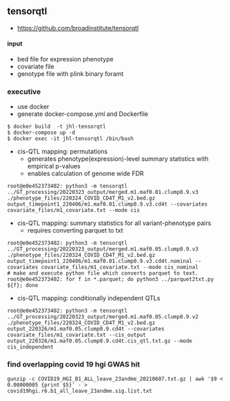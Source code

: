 ## tensorqtl
* https://github.com/broadinstitute/tensorqtl
#### input
* bed file for expression phenotype
* covariate file
* genotype file with plink binary foramt

### executive
* use docker 
* generate docker-compose.yml and Dockerfile
~~~bashscript
$ docker build  -t jhl-tensorqtl
$ docker-compose up -d
$ docker exec -it jhl-tensorqtl /bin/bash
~~~
- cis-QTL mapping: permutations 
  * generates phenotype(expression)-level summary statistics with empirical p-values
  * enables calculation of genome wide FDR
~~~bashscript
root@e0e452373402: python3 -m tensorqtl ../GT_processing/20220323_output/merged.m1.maf0.01.clump0.9.v3 ./phenotype_files/220324_COVID_CD4T_M1_v2.bed.gz output_timepoint1_220406/m1.maf0.01.clump0.9.v3.cd4t --covariates covariate_files/m1_covariate.txt --mode cis
~~~
- cis-QTL mapping: summary statistics for all variant-phenotype pairs
  * requires converting parquet to txt
~~~bashscript
root@e0e452373402: python3 -m tensorqtl ../GT_processing/20220323_output/merged.m1.maf0.05.clump0.9.v3 ./phenotype_files/220324_COVID_CD4T_M1_v2.bed.gz output_timepoint1_220406/m1.maf0.01.clump0.9.v3.cd4t.nominal --covariates covariate_files/m1_covariate.txt --mode cis_nominal
# make and execute python file which converts parquet to text.
root@e0e452373402: for f in *.parquet; do python3 ../parquet2txt.py ${f}; done
~~~
- cis-QTL mapping: conditionally independent QTLs
~~~bashscript
root@e0e452373402: python3 -m tensorqtl ../GT_processing/20220323_output/merged.m1.maf0.05.clump0.9.v2 ./phenotype_files/220324_COVID_CD4T_M1_v2.bed.gz output_220326/m1.maf0.05.clump0.9.cd4t --covariates covariate_files/m1_covariate.txt --cis_output output_220326/m1.maf0.05.clump0.9.cd4t.cis_qtl.txt.gz --mode cis_independent
~~~

### find overlapping covid 19 hgi GWAS hit 
~~~bashscript
gunzip -c COVID19_HGI_B1_ALL_leave_23andme_20210607.txt.gz | awk '$9 < 0.00000005 {print $5}' - > covid19hgi.r6.b1_all_leave_23andme.sig.list.txt

~~~
